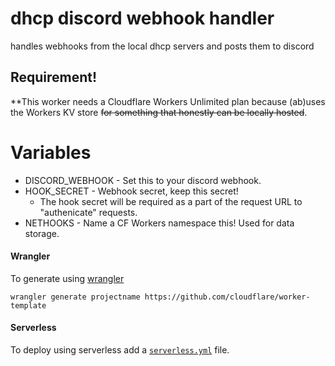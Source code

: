# dhcp discord webhook handler
handles webhooks from the local dhcp servers and posts them to discord

## Requirement!
**This worker needs a Cloudflare Workers Unlimited plan because (ab)uses the Workers KV store ~~for something that honestly can be locally hosted~~.

# Variables
* DISCORD_WEBHOOK - Set this to your discord webhook.
* HOOK_SECRET - Webhook secret, keep this secret!
    - The hook secret will be required as a part of the request URL to "authenicate" requests.
* NETHOOKS - Name a CF Workers namespace this! Used for data storage.

#### Wrangler

To generate using [wrangler](https://github.com/cloudflare/wrangler)

```
wrangler generate projectname https://github.com/cloudflare/worker-template
```

#### Serverless

To deploy using serverless add a [`serverless.yml`](https://serverless.com/framework/docs/providers/cloudflare/) file.
